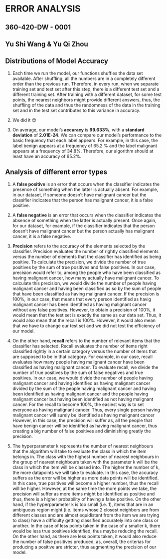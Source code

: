 # ERROR ANALYSIS
## 360-420-DW - 0001
## Yu Shi Wang & Yu Qi Zhou

## Distributions of Model Accuracy
1. Each time we run the model, our functions shuffles the data set available. After shuffling, all the numbers are in a completely different order than the previous run. Therefore, in every run, when we separate training set and test set after this step, there is a different test set and a different training set. After training with a different dataset, for some test points, the nearest neighbors might provide different answers, thus, the shuffling of the data and thus the randomness of the data in the training set and in the test set contributes to this variance in accuracy. 

2. We did it 😊

3. On average, our model’s **accuracy** is **99.633%**, with a **standard deviation** of **2.01E-24**. We can compare our model’s performance to the basic frequency that each label appears. For example, in this case, the label benign appears at a frequency of 65.2 % and the label malignant appears at a frequency of 34.8%. Therefore, our algorithm should at least have an accuracy of 65.2%. 



## Analysis of different error types
1. A **false positive** is an error that occurs when the classifier indicates the presence of something when the latter is actually absent. For example, in our dataset, if someone doesn’t have malignant cancer but the classifier indicates that the person has malignant cancer, it is a false positive. 

2. A **false negative** is an error that occurs when the classifier indicates the absence of something when the latter is actually present. Once again, for our dataset, for example, if the classifier indicates that the person doesn’t have malignant cancer but the person actually has malignant cancer, it is a false negative. 

3. **Precision** refers to the accuracy of the elements selected by the classifier. Precision evaluates the number of rightly classified elements versus the number of elements that the classifier has identified as being positive. To calculate the precision, we divide the number of true positives by the sum of true positives and false positives. In our case, precision would refer to, among the people who have been classified as having malignant cancer, how many actually have malignant cancer. To calculate this precision, we would divide the number of people having malignant cancer and having been classified as so by the sum of people that have been classified as having malignant cancer.  If the precision is 100%, in our case, that means that every person identified as havig malignant cancer has been identified as having malignant cancer without any false positives. However, to obtain a precision of 100%, it would mean that the test set is exactly the same as our data set. Thus, it would also mean that the recall is 100%. However, it would also mean that we have to change our test set and we did not test the efficiency of our model.  

4. On the other hand, **recall** refers to the number of relevant items that the classifier has selected. Recall evaluates the number of items right classified rightly in a certain category versus the number of items that are supposed to be in that category. For example, in our case, recall evaluates how many people having malignant cancer have been classified as having malignant cancer. To evaluate recall, we divide the number of true positives by the sum of false negatives and true positives. In our case, we would divide the number of people having malignant cancer and having identified as having malignant cancer divided by the sum of the people having malignant cancer and having been identified as having malignant cancer and the people having malignant cancer but having been identified as not having malignant cancer. For the recall to become 100%, the easiest way is to set everyone as having malignant cancer. Thus, every single person having malignant cancer will surely be identified as having malignant cancer However, in this case, the precision will suffer as, all the people that have benign cancer will be identified as having malignant cancer, thus creating a big number of false positives and diminishing greatly the precision.

5. The hyperparameter k represents the number of nearest neighbours that the algorithm will take to evaluate the class in which the item belongs in. The class with the highest number of nearest neighbours in the group of nearest neighbours taken with the parameter k will be the class in which the item will be classed into. The higher the number of k, the more datapoints we will take to evaluate. In this case, the accuracy suffers as the error will be higher as more data points will be identified. In this case, true positives will become a higher number, thus the recall will be higher. However, at the same time the more points we take, the precision will suffer as more items might be identified as positive and thus, there is a higher probability of having a false positive. On the other hand, if the hyperparameter k is too small (i.e. 1), items that are in an ambiguous region might (i.e. items whose 2 closest neighbors are from different classes and are almost equidistant from the item we are trying to class) have a difficulty getting classified accurately into one class or another. In the case of less points taken in the case of a smaller k, there would be less true positives identified, thus maybe reducing the recall. On the other hand, as there are less points taken, it would also reduce the number of false positives produced, as, overall, the criterias for producing a positive are stricter, thus augmenting the precision of our model. 


